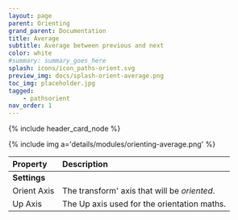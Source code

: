 ```yaml
---
layout: page
parent: Orienting
grand_parent: Documentation
title: Average
subtitle: Average between previous and next
color: white
#summary: summary_goes_here
splash: icons/icon_paths-orient.svg
preview_img: docs/splash-orient-average.png
toc_img: placeholder.jpg
tagged: 
    - pathsorient
nav_order: 1
---
```


{% include header_card_node %}

{% include img a='details/modules/orienting-average.png' %} 

| Property       | Description          |
|:-------------|:------------------|
|**Settings**||
| Orient Axis           | The transform' axis that will be *oriented*. |
| Up Axis           | The Up axis used for the orientation maths. |
